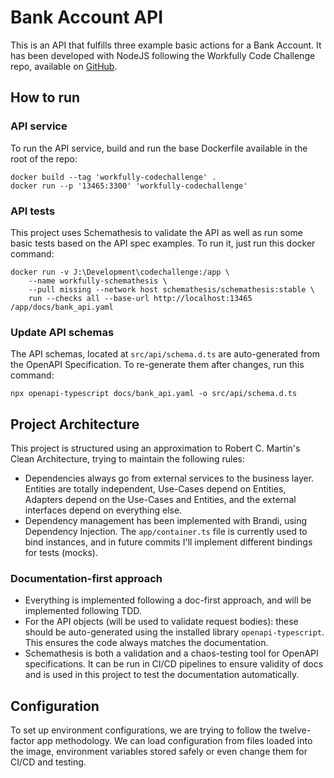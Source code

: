 # Bank Account API

This is an API that fulfills three example basic actions for a Bank Account. It 
has been developed with NodeJS following the Workfully Code Challenge repo, 
available on [GitHub](https://github.com/Workfully-github/codechallenge).

## How to run

### API service

To run the API service, build and run the base Dockerfile available in the root
of the repo:

```shell
docker build --tag 'workfully-codechallenge' .
docker run --p '13465:3300' 'workfully-codechallenge'  
```

### API tests

This project uses Schemathesis to validate the API as well as run some basic
tests based on the API spec examples. To run it, just run this docker command:

```shell
docker run -v J:\Development\codechallenge:/app \
    --name workfully-schemathesis \
    --pull missing --network host schemathesis/schemathesis:stable \
    run --checks all --base-url http://localhost:13465 /app/docs/bank_api.yaml
```

### Update API schemas

The API schemas, located at `src/api/schema.d.ts` are auto-generated from the 
OpenAPI Specification. To re-generate them after changes, run this command:

```shell
npx openapi-typescript docs/bank_api.yaml -o src/api/schema.d.ts
```

## Project Architecture

This project is structured using an approximation to Robert C. Martin's Clean
Architecture, trying to maintain the following rules:

* Dependencies always go from external services to the business layer. Entities 
  are totally independent, Use-Cases depend on Entities, Adapters depend on the
  Use-Cases and Entities, and the external interfaces depend on everything else.
* Dependency management has been implemented with Brandi, using Dependency 
  Injection. The `app/container.ts` file is currently used to bind instances, 
  and in future commits I'll implement different bindings for tests (mocks).

### Documentation-first approach 

* Everything is implemented following a doc-first approach, and will be
  implemented following TDD.
* For the API objects (will be used to validate request bodies): these should be
  auto-generated using the installed library `openapi-typescript`. This ensures
  the code always matches the documentation.
* Schemathesis is both a validation and a chaos-testing tool for OpenAPI 
  specifications. It can be run in CI/CD pipelines to ensure validity of docs 
  and is used in this project to test the documentation automatically. 

## Configuration

To set up environment configurations, we are trying to follow the twelve-factor
app methodology. We can load configuration from files loaded into the image,
environment variables stored safely or even change them for CI/CD and testing.
